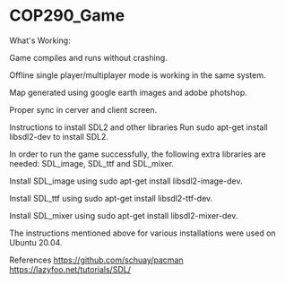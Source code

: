 # COP290_Game

What's Working:


 Game compiles and runs without crashing.
 
 Offline single player/multiplayer mode is working in the same system.
 
 Map generated using google earth images and adobe photshop.
 
 Proper sync in cerver and client screen.
 
 
Instructions to install SDL2 and other libraries
Run sudo apt-get install libsdl2-dev to install SDL2.

In order to run the game successfully, the following extra libraries are needed: SDL_image, SDL_ttf and SDL_mixer.

Install SDL_image using sudo apt-get install libsdl2-image-dev.

Install SDL_ttf using sudo apt-get install libsdl2-ttf-dev.

Install SDL_mixer using sudo apt-get install libsdl2-mixer-dev.

The instructions mentioned above for various installations were used on Ubuntu 20.04.



References
https://github.com/schuay/pacman
https://lazyfoo.net/tutorials/SDL/
